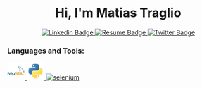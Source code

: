 <h1 align="center">Hi, I'm Matias Traglio </h1>

<p align="center">
<a href="https://www.linkedin.com/in/matiastraglio/" target="_blank"> <img src="https://img.shields.io/badge/-LinkedIn-informational?&style=for-the-badge&logo=LinkedIn&logoColor=white" alt="Linkedin Badge" /> </a>
<a href="https://drive.google.com/file/d/1qrqWqR-aVFEByiCPZf8Y8ImDsQ0g8N6G/view?usp=sharing" target="_blank"> <img src="https://img.shields.io/badge/-Resume-informational?&style=for-the-badge" alt="Resume Badge" /> </a>
<a href="https://twitter.com/tragliom/" target="_blank"> <img src="https://img.shields.io/badge/-Twitter-informational?&style=for-the-badge&logo=Twitter&logoColor=white" alt="Twitter Badge" /> </a>
</p>

<h3 align="left">Languages and Tools:</h3>
<p align="left"> <a href="https://www.mysql.com/" target="_blank" rel="noreferrer"> <img src="https://raw.githubusercontent.com/devicons/devicon/master/icons/mysql/mysql-original-wordmark.svg" alt="mysql" width="40" height="40"/> </a> <a href="https://www.python.org" target="_blank" rel="noreferrer"> <img src="https://raw.githubusercontent.com/devicons/devicon/master/icons/python/python-original.svg" alt="python" width="40" height="40"/> </a> <a href="https://www.selenium.dev" target="_blank" rel="noreferrer"> <img src="https://raw.githubusercontent.com/detain/svg-logos/780f25886640cef088af994181646db2f6b1a3f8/svg/selenium-logo.svg" alt="selenium" width="40" height="40"/> </a> </p>

</p>


